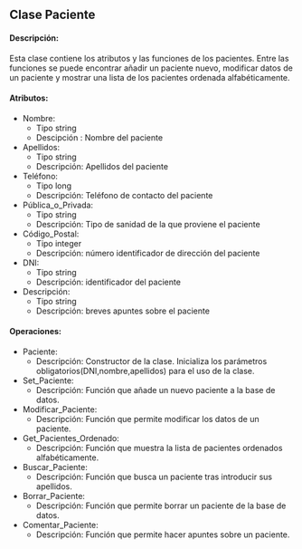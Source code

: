 ## Clase Paciente
#### Descripción:
Esta clase contiene los atributos y las funciones de los pacientes. Entre las funciones se puede encontrar añadir un paciente nuevo, modificar datos de un paciente y mostrar una lista de los pacientes ordenada alfabéticamente.

#### Atributos:
* Nombre:
    * Tipo string
    * Descipción : Nombre del paciente
* Apellidos:
    * Tipo string
    * Descripción: Apellidos del paciente
* Teléfono:
    * Tipo long
    * Descripción: Teléfono de contacto del paciente
* Pública_o_Privada:
    * Tipo string
    * Descripción: Tipo de sanidad de la que proviene el paciente
* Código_Postal:
    * Tipo integer
    * Descripción: número identificador de dirección del paciente
* DNI:
    * Tipo string
    * Descripción: identificador del paciente
* Descripción:
    * Tipo string
    * Descripción: breves apuntes sobre el paciente

#### Operaciones:
* Paciente:
    * Descripción: Constructor de la clase. Inicializa los parámetros obligatorios(DNI,nombre,apellidos) para el uso de la clase.
* Set_Paciente:
    * Descripción: Función que añade un nuevo paciente a la base de datos.
* Modificar_Paciente:
    * Descripción: Función que permite modificar los datos de un paciente.
* Get_Pacientes_Ordenado:
    * Descripción: Función que muestra la lista de pacientes ordenados alfabéticamente.
* Buscar_Paciente:
    * Descripción: Función que busca un paciente tras introducir sus apellidos.
* Borrar_Paciente:
    * Descripción: Función que permite borrar un paciente de la base de datos.
* Comentar_Paciente:
    * Descripción: Función que permite hacer apuntes sobre un paciente.
